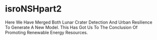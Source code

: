 # isroNSHpart2
Here We Have Merged Both Lunar Crater Detection And Urban Resilience To Generate A New Model.
This Has Got Us To The Conclusion Of Promoting Renewable Energy Resources.
